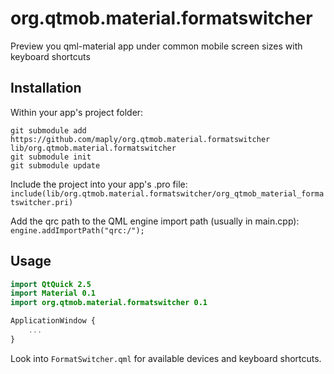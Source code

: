 # org.qtmob.material.formatswitcher
Preview you qml-material app under common mobile screen sizes with keyboard shortcuts

## Installation

Within your app's project folder:

```
git submodule add https://github.com/maply/org.qtmob.material.formatswitcher lib/org.qtmob.material.formatswitcher
git submodule init
git submodule update
```

Include the project into your app's .pro file:  
`include(lib/org.qtmob.material.formatswitcher/org_qtmob_material_formatswitcher.pri)`

Add the qrc path to the QML engine import path (usually in main.cpp):  
`engine.addImportPath("qrc:/");`

## Usage

```qml
import QtQuick 2.5
import Material 0.1
import org.qtmob.material.formatswitcher 0.1

ApplicationWindow {
    ...
}
```

Look into `FormatSwitcher.qml` for available devices and keyboard shortcuts.
